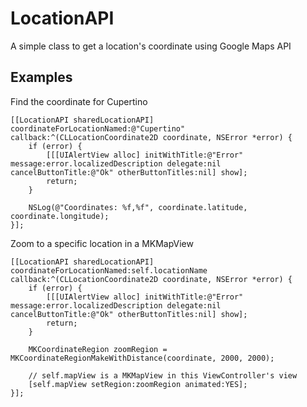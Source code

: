 LocationAPI
===========

A simple class to get a location's coordinate using Google Maps API

Examples
--------

Find the coordinate for Cupertino

	[[LocationAPI sharedLocationAPI] coordinateForLocationNamed:@"Cupertino" callback:^(CLLocationCoordinate2D coordinate, NSError *error) {
		if (error) {
			[[[UIAlertView alloc] initWithTitle:@"Error" message:error.localizedDescription delegate:nil cancelButtonTitle:@"Ok" otherButtonTitles:nil] show];
			return;
		}

		NSLog(@"Coordinates: %f,%f", coordinate.latitude, coordinate.longitude);
	}];

Zoom to a specific location in a MKMapView

	[[LocationAPI sharedLocationAPI] coordinateForLocationNamed:self.locationName callback:^(CLLocationCoordinate2D coordinate, NSError *error) {
	    if (error) {
	        [[[UIAlertView alloc] initWithTitle:@"Error" message:error.localizedDescription delegate:nil cancelButtonTitle:@"Ok" otherButtonTitles:nil] show];
	        return;
	    }
    
	    MKCoordinateRegion zoomRegion = MKCoordinateRegionMakeWithDistance(coordinate, 2000, 2000);
	
		// self.mapView is a MKMapView in this ViewController's view
	    [self.mapView setRegion:zoomRegion animated:YES];
	}];

